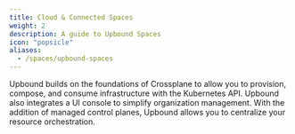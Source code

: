 ```yaml
---
title: Cloud & Connected Spaces
weight: 2
description: A guide to Upbound Spaces
icon: "popsicle"
aliases:
  - /spaces/upbound-spaces
---
```


Upbound builds on the foundations of Crossplane to allow you to provision,
compose, and consume infrastructure with the Kubernetes API. Upbound also
integrates a UI console to simplify organization management. With the addition
of managed control planes, Upbound allows you to centralize your resource
orchestration.

